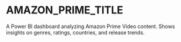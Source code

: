 # AMAZON_PRIME_TITLE
A Power BI dashboard analyzing Amazon Prime Video content. Shows insights on genres, ratings, countries, and release trends.
